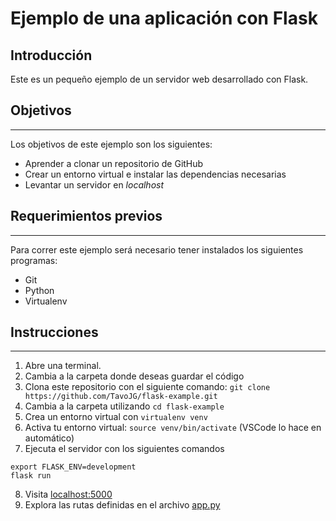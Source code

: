 # Ejemplo de una aplicación con Flask

## Introducción

Este es un pequeño ejemplo de un servidor web desarrollado con Flask.

## Objetivos

---

Los objetivos de este ejemplo son los siguientes:

- Aprender a clonar un repositorio de GitHub
- Crear un entorno virtual e instalar las dependencias necesarias
- Levantar un servidor en _localhost_

## Requerimientos previos

---

Para correr este ejemplo será necesario tener instalados los siguientes programas:

- Git
- Python
- Virtualenv

## Instrucciones

---

1. Abre una terminal.
2. Cambia a la carpeta donde deseas guardar el código
3. Clona este repositorio con el siguiente comando: `git clone https://github.com/TavoJG/flask-example.git`
4. Cambia a la carpeta utilizando `cd flask-example`
5. Crea un entorno virtual con `virtualenv venv`
6. Activa tu entorno virtual: `source venv/bin/activate` (VSCode lo hace en automático)
7. Ejecuta el servidor con los siguientes comandos

```
export FLASK_ENV=development
flask run
```

8. Visita [localhost:5000](http://localhost:5000)
9. Explora las rutas definidas en el archivo [app.py](./app.py)
